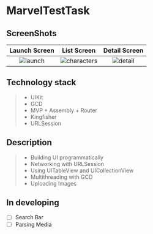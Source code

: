 # MarvelTestTask
## ScreenShots 
|  Launch Screen  |   List Screen   | Detail Screen |
|:---------------:|:---------------:|:-------------:|
![launch](https://user-images.githubusercontent.com/79376473/182605690-fe573a27-d580-4a66-9a7d-ec2097ccbd10.png)|![characters](https://user-images.githubusercontent.com/79376473/182606434-5bd0cc71-c01d-4a5e-a370-c6bff7b170a5.png)|![detail](https://user-images.githubusercontent.com/79376473/182606529-9e411e76-ff25-4a25-828e-670e7757c512.png)

## Technology stack
> - UIKit
> - GCD
> - MVP + Assembly + Router
> - Kingfisher
> - URLSession

## Description
> - Building UI programmatically
> - Networking with URLSession
> - Using UITableView and UICollectionView
> - Multithreading with GCD
> - Uploading Images 

## In developing
 - [ ] Search Bar
 - [ ] Parsing Media
